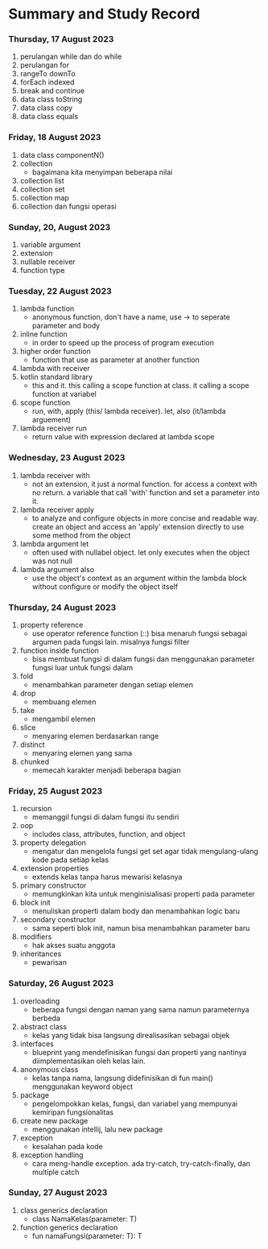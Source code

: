 # Summary and Study Record

### **Thursday, 17 August 2023**
1. perulangan while dan do while
2. perulangan for
3. rangeTo downTo
4. forEach indexed
5. break and continue
6. data class toString
7. data class copy
8. data class equals

### **Friday, 18 August 2023**
1. data class componentN()
2. collection
   - bagaimana kita menyimpan beberapa nilai
4. collection list
5. collection set
6. collection map
7. collection dan fungsi operasi

### **Sunday, 20, August 2023**
1. variable argument
2. extension
3. nullable receiver
4. function type

### **Tuesday, 22 August 2023**
1. lambda function
   - anonymous function, don't have a name, use -> to seperate parameter and body 
2. inline function
   - in order to speed up the process of program execution
3. higher order function
   - function that use as parameter at another function
4. lambda with receiver
5. kotlin standard library
   - this and it. this calling a scope function at class. it calling a scope function at variabel
6. scope function
    - run, with, apply (this/ lambda receiver). let, also (it/lambda arguement)
7. lambda receiver run
    - return value with expression declared at lambda scope

### **Wednesday, 23 August 2023**
1. lambda receiver with
   - not an extension, it just a normal function. for access a context with no return. a variable that call 'with' function and set a parameter into it.
2. lambda receiver apply
   - to analyze and configure objects in more concise and readable way. create an object and access an 'apply' extension directly to use some method from the object
3. lambda argument let
   - often used with nullabel object. let only executes when the object was not null
4. lambda argument also
   - use the object's context as an argument within the lambda block without configure or modify the object itself
  
### **Thursday, 24 August 2023**
1. property reference
   - use operator reference function (::) bisa menaruh fungsi sebagai argumen pada fungsi lain. misalnya fungsi filter 
2. function inside function
    - bisa membuat fungsi di dalam fungsi dan menggunakan parameter fungsi luar untuk fungsi dalam
3. fold
     - menambahkan parameter dengan setiap elemen
4. drop
    - membuang elemen
5. take
    - mengambil elemen
6. slice 
    - menyaring elemen berdasarkan range
7. distinct
    - menyaring elemen yang sama
8. chunked
    - memecah karakter menjadi beberapa bagian

### **Friday, 25 August 2023**
1. recursion
    - memanggil fungsi di dalam fungsi itu sendiri
2. oop
    - includes class, attributes, function, and object
3. property delegation
    - mengatur dan mengelola fungsi get set agar tidak mengulang-ulang kode pada setiap kelas
4.  extension properties
    - extends kelas tanpa harus mewarisi kelasnya
6.  primary constructor
    - memungkinkan kita untuk menginisialisasi properti pada parameter
7. block init
    - menuliskan properti dalam body dan menambahkan logic baru
8. secondary constructor
    - sama seperti blok init, namun bisa menambahkan parameter baru
9. modifiers
    - hak akses suatu anggota
10. inheritances
    - pewarisan

### **Saturday, 26 August 2023**
1. overloading
    - beberapa fungsi dengan naman yang sama namun parameternya berbeda
2. abstract class
    - kelas yang tidak bisa langsung direalisasikan sebagai objek
3. interfaces
    - blueprint yang mendefinisikan fungsi dan properti yang nantinya diimplementasikan oleh kelas lain.
4. anonymous class
    - kelas tanpa nama, langsung didefinisikan di fun main() menggunakan keyword object
5. package
    - pengelompokkan kelas, fungsi, dan variabel yang mempunyai kemiripan fungsionalitas
6. create new package
    - menggunakan intellij, lalu new package
7. exception
    - kesalahan pada kode
8. exception handling
    - cara meng-handle exception. ada try-catch, try-catch-finally, dan multiple catch

### **Sunday, 27 August 2023**
1. class generics declaration
    - class NamaKelas<T>(parameter: T)
3. function generics declaration
    - fun <T> namaFungsi(parameter: T): T


